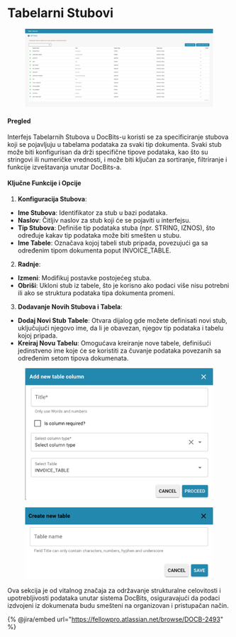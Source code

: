 # Tabelarni Stubovi

<figure><img src="../../../../.gitbook/assets/Bildschirmfoto 2024-05-08 um 08.57.49.png" alt=""><figcaption></figcaption></figure>

#### Pregled

Interfejs Tabelarnih Stubova u DocBits-u koristi se za specificiranje stubova koji se pojavljuju u tabelama podataka za svaki tip dokumenta. Svaki stub može biti konfigurisan da drži specifične tipove podataka, kao što su stringovi ili numeričke vrednosti, i može biti ključan za sortiranje, filtriranje i funkcije izveštavanja unutar DocBits-a.

#### Ključne Funkcije i Opcije

1. **Konfiguracija Stubova**:
* **Ime Stubova**: Identifikator za stub u bazi podataka.
* **Naslov**: Čitljiv naslov za stub koji će se pojaviti u interfejsu.
* **Tip Stubova**: Definiše tip podataka stuba (npr. STRING, IZNOS), što određuje kakav tip podataka može biti smešten u stubu.
* **Ime Tabele**: Označava kojoj tabeli stub pripada, povezujući ga sa određenim tipom dokumenta poput INVOICE\_TABLE.
2. **Radnje**:
* **Izmeni**: Modifikuj postavke postojećeg stuba.
* **Obriši**: Ukloni stub iz tabele, što je korisno ako podaci više nisu potrebni ili ako se struktura podataka tipa dokumenta promeni.
3. **Dodavanje Novih Stubova i Tabela**:
* **Dodaj Novi Stub Tabele**: Otvara dijalog gde možete definisati novi stub, uključujući njegovo ime, da li je obavezan, njegov tip podataka i tabelu kojoj pripada.
* **Kreiraj Novu Tabelu**: Omogućava kreiranje nove tabele, definišući jedinstveno ime koje će se koristiti za čuvanje podataka povezanih sa određenim setom tipova dokumenata.

<figure><img src="../../../../.gitbook/assets/Bildschirmfoto 2024-05-08 um 08.58.01.png" alt=""><figcaption></figcaption></figure>

<figure><img src="../../../../.gitbook/assets/Bildschirmfoto 2024-05-08 um 08.58.11.png" alt=""><figcaption></figcaption></figure>

Ova sekcija je od vitalnog značaja za održavanje strukturalne celovitosti i upotrebljivosti podataka unutar sistema DocBits, osiguravajući da podaci izdvojeni iz dokumenata budu smešteni na organizovan i pristupačan način.

{% @jira/embed url="https://fellowpro.atlassian.net/browse/DOCB-2493" %}
